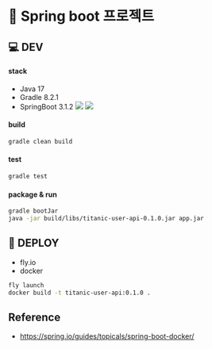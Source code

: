 # 🚢 Spring boot 프로젝트




## 💻 DEV
#### stack
- Java 17
- Gradle 8.2.1
- SpringBoot 3.1.2
 <img src="https://img.shields.io/badge/springboot-6DB33F?style=for-the-badge&logo=springboot&logoColor=white">  <img src="https://img.shields.io/badge/Gradle-02303AF?style=for-the-badge&logo=Gradle&logoColor=white">
 
#### build
```bash
gradle clean build
```

#### test
```bash
gradle test
```
#### package & run
```bash
gradle bootJar
java -jar build/libs/titanic-user-api-0.1.0.jar app.jar
```


## 📢 DEPLOY
- fly.io
- docker
```bash
fly launch
docker build -t titanic-user-api:0.1.0 .

```

## Reference
- https://spring.io/guides/topicals/spring-boot-docker/